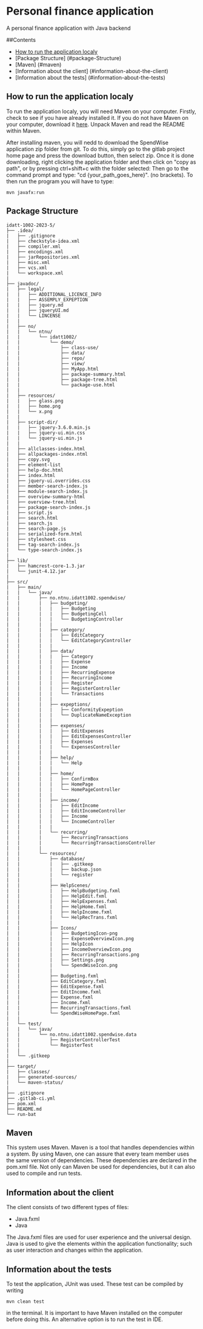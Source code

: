 <h1>Personal finance application</h1>
A personal finance application with Java backend

##Contents
- [How to run the application localy](#how-to-run-the-application-localy)
- [Package Structure] (#package-Structure)
- [Maven] (#maven)
- [Information about the client] (#information-about-the-client)
- [Information about the tests] (#information-about-the-tests)


## How to run the application localy
To run the application localy, you will need Maven on your computer. Firstly, check to see if you have already installed it. If you do not have Maven on your computer, download it [here](https://maven.apache.org/download.cgi). Unpack Maven and read the README within Maven.

After installing maven, you will nedd to download the SpendWise application zip folder from git. To do this, simply go to the gitlab project home page and press the download button, then select zip.
Once it is done downloading, right clicking the application folder and then click on "copy as path", or by pressing ctrl+shift+c with the folder selected:
Then go to the command prompt and type: "cd {your_path_goes_here}". (no brackets).
To then run the program you will have to type: 
```text
mvn javafx:run
```


## Package Structure
```text
idatt-1002-2023-5/
├── .idea/
|   ├── .gitignore
|   ├── checkstyle-idea.xml
|   ├── compiler.xml
|   ├── encodings.xml 
|   ├── jarRepositories.xml
|   ├── misc.xml
|   ├── vcs.xml
|   └── workspace.xml
|
├── javadoc/
|   ├── legal/
|   |   ├── ADDITIONAL_LICENCE_INFO
|   |   ├── ASSEMPLY_EXPEPTION
|   |   ├── jquery.md
|   |   ├── jqueryUI.md
|   |   └── LINCENSE
|   |
|   ├── no/
|   |   └── ntnu/
|   |       └── idatt1002/
|   |           └── demo/
|   |               ├── class-use/
|   |               ├── data/
|   |               ├── repo/
|   |               ├── view/
|   |               ├── MyApp.html
|   |               ├── package-summary.html
|   |               ├── package-tree.html
|   |               └── package-use.html
|   |     
|   ├── resources/
|   |   ├── glass.png
|   |   ├── home.png
|   |   └── x.png
|   |
|   ├── script-dir/
|   |   ├── jquery-3.6.0.min.js
|   |   ├── jquery-ui.min.css
|   |   └── jquery-ui.min.js
|   |   
|   ├── allclasses-index.html
|   ├── allpackages-index.ntml
|   ├── copy.svg
|   ├── element-list
|   ├── help-doc.html
|   ├── index.html
|   ├── jquery-ui.overrides.css
|   ├── member-search-index.js
|   ├── module-search-index.js
|   ├── overview-summary-html
|   ├── overview-tree.html
|   ├── package-search-index.js
|   ├── script.js
|   ├── search.html
|   ├── search.js
|   ├── search-page.js
|   ├── serialized-form.html
|   ├── stylesheet.css
|   ├── tag-search-index.js
|   └── type-search-index.js
|
├── lib/
|   ├── hamcrest-core-1.3.jar
|   └── junit-4.12.jar
|
├── src/
|   ├── main/
|   |   └── java/
|   |       ├── no.ntnu.idatt1002.spendwise/
|   |       |   ├── budgeting/
|   |       |   |   ├── Budgeting
|   |       |   |   ├── BudgetingCell
|   |       |   |   └── BudgetingController
|   |       |   |
|   |       |   ├── category/
|   |       |   |   ├── EditCategory
|   |       |   |   └── EditCategoryController
|   |       |   |
|   |       |   ├── data/
|   |       |   |   ├── Category
|   |       |   |   ├── Expense
|   |       |   |   ├── Income
|   |       |   |   ├── RecurringExpense
|   |       |   |   ├── RecurringIncome
|   |       |   |   ├── Register
|   |       |   |   ├── RegisterController
|   |       |   |   └── Transactions
|   |       |   |
|   |       |   ├── expeptions/
|   |       |   |   ├── ConformityExpeption
|   |       |   |   └── DuplicateNameException
|   |       |   |
|   |       |   ├── expenses/
|   |       |   |   ├── EditExpenses
|   |       |   |   ├── EditExpensesController
|   |       |   |   ├── Expenses
|   |       |   |   └── ExpensesController
|   |       |   |
|   |       |   ├── help/
|   |       |   |   └── Help
|   |       |   |
|   |       |   ├── home/
|   |       |   |   ├── ConfirmBox
|   |       |   |   ├── HomePage
|   |       |   |   └── HomePageController
|   |       |   |
|   |       |   ├── income/
|   |       |   |   ├── EditIncome
|   |       |   |   ├── EditIncomeController
|   |       |   |   ├── Income
|   |       |   |   └── IncomeController
|   |       |   |
|   |       |   └── recurring/
|   |       |       ├── RecurringTransactions
|   |       |       └── RecurringTransactionsController
|   |       |  
|   |       └── resources/
|   |           ├── database/
|   |           |   ├── .gitkeep
|   |           |   ├── backup.json
|   |           |   └── register
|   |           |
|   |           ├── HelpScenes/
|   |           |   ├── HelpBudgeting.fxml
|   |           |   ├── HelpEdit.fxml
|   |           |   ├── HelpExpenses.fxml
|   |           |   ├── HelpHome.fxml
|   |           |   ├── HelpIncome.fxml
|   |           |   └── HelpRecTrans.fxml
|   |           |
|   |           ├── Icons/
|   |           |   ├── BudgetingIcon-png
|   |           |   ├── ExpenseOverviewIcon.png
|   |           |   ├── HelpIcon
|   |           |   ├── IncomeOverviewIcon.png
|   |           |   ├── RecurringTransactions.png
|   |           |   ├── Settings.png
|   |           |   └── SpendWiseIcon.png 
|   |           |
|   |           ├── Budgeting.fxml
|   |           ├── EditCategory.fxml
|   |           ├── EditExpense.fxml
|   |           ├── EditIncome.fxml
|   |           ├── Expense.fxml
|   |           ├── Income.fxml
|   |           ├── RecurringTransactions.fxml
|   |           └── SpendWiseHomePage.fxml        
|   |
|   └── test/
|   |   └── java/
|   |       └── no.ntnu.idatt1002.spendwise.data
|   |           ├── RegisterControllerTest
|   |           └── RegisterTest     
|   | 
|   └── .gitkeep
|
├── target/
|   ├── classes/
|   ├── generated-sources/
|   └── maven-status/
|
├── .gitignore
├── .gitlab-ci.yml
├── pom.xml
├── README.md
└── run-bat
```


## Maven
This system uses Maven. Maven is a tool that handles dependencies within a system. By using Maven, one can assure that every team member uses the same version of dependencies. These dependencies are declared in the pom.xml file. Not only can Maven be used for dependencies, but it can also used to compile and run tests.


## Information about the client
The client consists of two different types of files:
- Java.fxml
- Java

The Java.fxml files are used for user experience and the universal design. Java is used to give the elements within the application functionality; such as user interaction and changes within the application.


## Information about the tests
To test the application, JUnit was used. These test can be compiled by writing
```text
mvn clean test
```
in the terminal. It is important to have Maven installed on the computer before doing this. An alternative option is to run the test in IDE.


